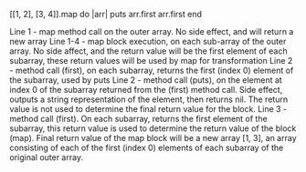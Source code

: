 [[1, 2], [3, 4]].map do |arr|
  puts arr.first
  arr.first
end


Line 1 - map method call on the outer array. No side effect, and will return a new array
Line 1-4 - map block execution, on each sub-array of the outer array. No side affect, and the return value will be the first element of each subarray, these return values will be used by map for transformation
Line 2 - method call (first), on each subarray, returns the first (index 0) element of the subarray, used by puts
Line 2 - method call (puts), on the element at index 0 of the subarray returned from the (first) method call. Side effect, outputs a string representation of the element, then returns nil. The return value is not used to determine the final return value for the block.
Line 3 - method call (first). On each subarray, returns the first element of the subarray, this return value is used to determine the return value of the block (map).
Final return value of the map block will be a new array [1, 3], an array consisting of each of the first (index 0) elements of each subarray of the original outer array.